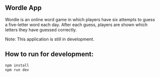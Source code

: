 ## Wordle App

Wordle is an online word game in which players have six attempts to guess a five-letter word each day. After each guess, players are shown which letters they have guessed correctly.

Note: This application is still in development.

## How to run for development:

```bash
npm install
npm run dev
```

